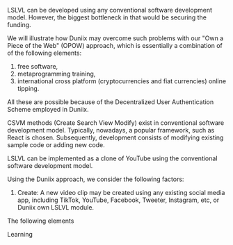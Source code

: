 LSLVL can be developed using any conventional
software development model. However, the biggest
bottleneck in that would be securing the funding.

We will illustrate how Duniix may overcome such problems
with our "Own a Piece of the Web" (OPOW) approach,
which is essentially a combination of of the following elements:

1. free software, 
2. metaprogramming training,
3. international cross platform (cryptocurrencies and fiat currencies) online tipping.

All these are possible because of the Decentralized User Authentication Scheme employed in Duniix.

CSVM methods (Create Search View Modify) exist in conventional software development model. Typically, nowadays, a popular framework, such as React is chosen. Subsequently, development consists of modifying existing sample code or adding new code.

LSLVL can be implemented as a clone of YouTube using the conventional software development model.

Using the Duniix approach, we consider the following factors:

1. Create: A new video clip may be created using any existing social media app, including TikTok, YouTube, Facebook, Tweeter, Instagram, etc, or Duniix own LSLVL module.

The following elements

Learning
